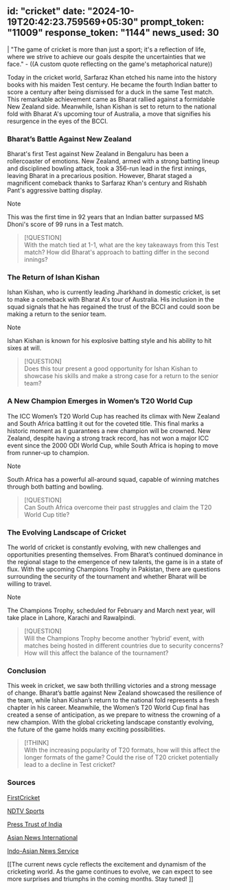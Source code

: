 
id: "cricket"
date: "2024-10-19T20:42:23.759569+05:30"
prompt_token: "11009"
response_token: "1144"
news_used: 30
------
| "The game of cricket is more than just a sport; it's a reflection of life, where we strive to achieve our goals despite the uncertainties that we face." -  ((A custom quote reflecting on the game's metaphorical nature))

Today in the cricket world, Sarfaraz Khan etched his name into the history books with his maiden Test century.  He became the fourth Indian batter to score a century after being dismissed for a duck in the same Test match.  This remarkable achievement came as Bharat rallied against a formidable New Zealand side. Meanwhile, Ishan Kishan is set to return to the national fold with Bharat A's upcoming tour of Australia, a move that signifies his resurgence in the eyes of the BCCI.

###  Bharat’s Battle Against New Zealand

Bharat's first Test against New Zealand in Bengaluru has been a rollercoaster of emotions. New Zealand, armed with a strong batting lineup and disciplined bowling attack, took a 356-run lead in the first innings, leaving Bharat in a precarious position.  However, Bharat staged a magnificent comeback thanks to Sarfaraz Khan's century and Rishabh Pant's aggressive batting display. 

> [!NOTE]  
> This was the first time in 92 years that an Indian batter surpassed MS Dhoni's score of 99 runs in a Test match. 

> [!QUESTION]  
> With the match tied at 1-1, what are the key takeaways from this Test match? How did Bharat's approach to batting differ in the second innings?

###  The Return of Ishan Kishan

Ishan Kishan, who is currently leading Jharkhand in domestic cricket, is set to make a comeback with Bharat A's tour of Australia.  His inclusion in the squad signals that he has regained the trust of the BCCI and could soon be making a return to the senior team.

> [!NOTE]  
> Ishan Kishan is known for his explosive batting style and his ability to hit sixes at will. 

> [!QUESTION]  
> Does this tour present a good opportunity for Ishan Kishan to showcase his skills and make a strong case for a return to the senior team?

###  A New Champion Emerges in Women’s T20 World Cup

The ICC Women’s T20 World Cup has reached its climax with New Zealand and South Africa battling it out for the coveted title.  This final marks a historic moment as it guarantees a new champion will be crowned.  New Zealand, despite having a strong track record, has not won a major ICC event since the 2000 ODI World Cup, while South Africa is hoping to move from runner-up to champion.

> [!NOTE]  
> South Africa has a powerful all-around squad, capable of winning matches through both batting and bowling.

> [!QUESTION]  
> Can South Africa overcome their past struggles and claim the T20 World Cup title?

###  The Evolving Landscape of Cricket

The world of cricket is constantly evolving, with new challenges and opportunities presenting themselves.  From Bharat’s continued dominance in the regional stage to the emergence of new talents, the game is in a state of flux.  With the upcoming Champions Trophy in Pakistan, there are questions surrounding the security of the tournament and whether Bharat will be willing to travel. 

> [!NOTE]  
> The Champions Trophy, scheduled for February and March next year, will take place in Lahore, Karachi and Rawalpindi.

> [!QUESTION]  
> Will the Champions Trophy become another ‘hybrid’ event, with matches being hosted in different countries due to security concerns? How will this affect the balance of the tournament?

### Conclusion

This week in cricket, we saw both thrilling victories and a strong message of change. Bharat’s battle against New Zealand showcased the resilience of the team, while Ishan Kishan’s return to the national fold represents a fresh chapter in his career. Meanwhile, the Women’s T20 World Cup final has created a sense of anticipation, as we prepare to witness the crowning of a new champion. With the global cricketing landscape constantly evolving, the future of the game holds many exciting possibilities.

> [!THINK]  
> With the increasing popularity of T20 formats, how will this affect the longer formats of the game? Could the rise of T20 cricket potentially lead to a decline in Test cricket?

### Sources

[FirstCricket](https://www.firstpost.com/firstcricket)

[NDTV Sports](https://sports.ndtv.com/)

[Press Trust of India](https://www.pressreader.com/india/the-times-of-india/20241019/282055047963516)

[Asian News International](https://www.aninews.in/news/sports/cricket/rishabh-pant-surpasses-ms-dhoni-for-massive-feat-in-bengaluru-test-against-new-zealand-760492)

[Indo-Asian News Service](https://www.iansnews.in/)

[[The current news cycle reflects the excitement and dynamism of the cricketing world.  As the game continues to evolve, we can expect to see more surprises and triumphs in the coming months.  Stay tuned! ]]

